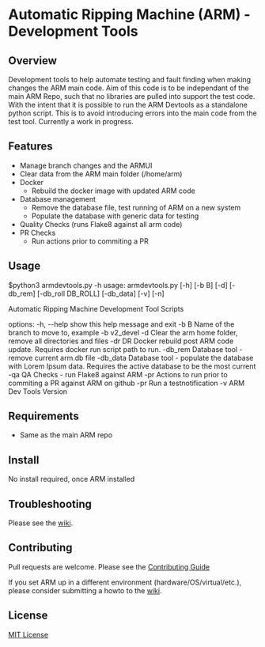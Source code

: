 # Automatic Ripping Machine (ARM) - Development Tools

## Overview

Development tools to help automate testing and fault finding when making changes the ARM main code.
Aim of this code is to be independant of the main ARM Repo, such that no libraries are pulled into support the test code. With the intent that it is possible to run the ARM Devtools as a standalone python script. This is to avoid introducing errors into the main code from the test tool.
Currently a work in progress.

## Features

- Manage branch changes and the ARMUI
- Clear data from the ARM main folder (/home/arm)
- Docker
    - Rebuild the docker image with updated ARM code
- Database management
    - Remove the database file, test running of ARM on a new system
    - Populate the database with generic data for testing
- Quality Checks (runs Flake8 against all arm code)
- PR Checks
    - Run actions prior to commiting a PR


## Usage

$python3 armdevtools.py -h
usage: armdevtools.py [-h] [-b B] [-d] [-db_rem] [-db_roll DB_ROLL] [-db_data] [-v] [-n]

Automatic Ripping Machine Development Tool Scripts

options:
  -h, --help        show this help message and exit
  -b B              Name of the branch to move to, example -b v2_devel
  -d                Clear the arm home folder, remove all directories and files
  -dr DR            Docker rebuild post ARM code update. Requires docker run script path to run.
  -db_rem           Database tool - remove current arm.db file
  -db_data          Database tool - populate the database with Lorem Ipsum data. Requires the active database to
                    be the most current
  -qa               QA Checks - run Flake8 against ARM
  -pr               Actions to run prior to commiting a PR against ARM on github
  -pr               Run a testnotification
  -v                ARM Dev Tools Version


## Requirements

- Same as the main ARM repo


## Install

No install required, once ARM installed

## Troubleshooting
 Please see the [wiki](https://github.com/automatic-ripping-machine/automatic-ripping-machine/wiki/).

## Contributing

Pull requests are welcome.  Please see the [Contributing Guide](https://github.com/automatic-ripping-machine/automatic-ripping-machine/wiki/Contributing-Guide)

If you set ARM up in a different environment (hardware/OS/virtual/etc.), please consider submitting a howto to the [wiki](https://github.com/automatic-ripping-machine/automatic-ripping-machine/wiki).

## License

[MIT License](LICENSE)
